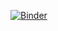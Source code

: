 [![Binder](https://mybinder.org/badge_logo.svg)](https://mybinder.org/v2/gh/jpmill09/Fairfax_MS4_Scenarios.git/HEAD?urlpath=%2Fvoila%2Frender%2FMS4%20Area%20Scenarios%20for%20Github.ipynb)
